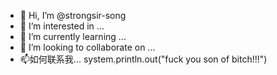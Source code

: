 - 👋 Hi, I’m @strongsir-song
- 👀 I’m interested in ...
- 🌱 I’m currently learning ...
- 💞️ I’m looking to collaborate on ...
- 📫如何联系我...
system.println.out("fuck you son of bitch!!!")
<!---
strongsir-song/strongsir-song is a ✨ special ✨ repository because its `README.md` (this file) appears on your GitHub profile.
You can click the Preview link to take a look at your changes.
--->
